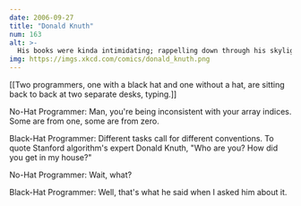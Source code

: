 ```yaml
---
date: 2006-09-27
title: "Donald Knuth"
num: 163
alt: >-
  His books were kinda intimidating; rappelling down through his skylight seemed like the best option.
img: https://imgs.xkcd.com/comics/donald_knuth.png
---
```

[[Two programmers, one with a black hat and one without a hat, are sitting back to back at two separate desks, typing.]]

No-Hat Programmer: Man, you're being inconsistent with your array indices.  Some are from one, some are from zero.

Black-Hat Programmer: Different tasks call for different conventions.  To quote Stanford algorithm's expert Donald Knuth, "Who are you?  How did you get in my house?"

No-Hat Programmer: Wait, what?

Black-Hat Programmer: Well, that's what he said when I asked him about it.

